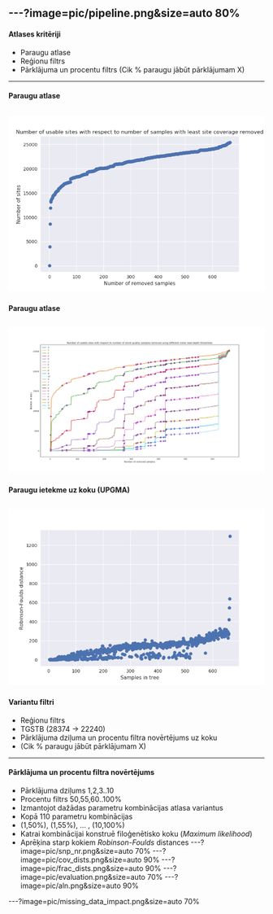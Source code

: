 
---?image=pic/pipeline.png&size=auto 80%
---
#### Atlases kritēriji
 * Paraugu atlase
 * Reģionu filtrs
 * Pārklājuma un procentu filtrs (Cik % paraugu jābūt pārklājumam X)

---
#### Paraugu atlase
![samples](pic/VCF_site_statistics_old.png)
---
#### Paraugu atlase
![samples](pic/VCF_site_statistics_cov1_10.png)
---
#### Paraugu ietekme uz koku (UPGMA)
![testing](pic/tree_dists.png)
---
#### Variantu filtri
* Reģionu filtrs
 * TGSTB (28374 -> 22240)
* Pārklājuma dziļuma un procentu filtra novērtējums uz koku
 * (Cik % paraugu jābūt pārklājumam X)
---
#### Pārklājuma un procentu filtra novērtējums
* Pārklājuma dziļums 1,2,3..10
* Procentu filtrs 50,55,60..100%
* Izmantojot dažādas parametru kombinācijas atlasa variantus
 * Kopā 110 parametru kombinācijas 
 * (1,50%), (1,55%), ... , (10,100%)
* Katrai kombinācijai konstruē filoģenētisko koku (*Maximum likelihood*)
* Aprēķina starp kokiem *Robinson-Foulds* distances
---?image=pic/snp_nr.png&size=auto 70%
---?image=pic/cov_dists.png&size=auto 90%
---?image=pic/frac_dists.png&size=auto 90%
---?image=pic/evaluation.png&size=auto 70%
---?image=pic/aln.png&size=auto 90%

---?image=pic/missing_data_impact.png&size=auto 70%

